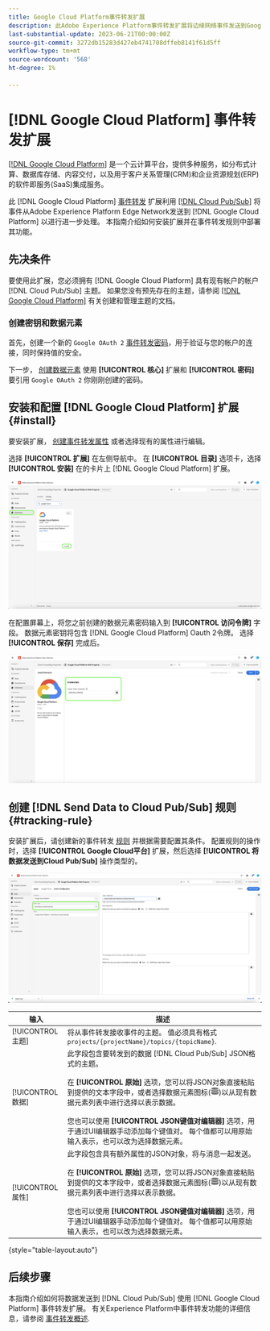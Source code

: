 ```yaml
---
title: Google Cloud Platform事件转发扩展
description: 此Adobe Experience Platform事件转发扩展将边缘网络事件发送到Google Cloud Platform。
last-substantial-update: 2023-06-21T00:00:00Z
source-git-commit: 3272db15283d427eb4741708dffeb8141f61d5ff
workflow-type: tm+mt
source-wordcount: '568'
ht-degree: 1%

---
```


# [!DNL Google Cloud Platform] 事件转发扩展

[[!DNL Google Cloud Platform]](https://cloud.google.com/) 是一个云计算平台，提供多种服务，如分布式计算、数据库存储、内容交付，以及用于客户关系管理(CRM)和企业资源规划(ERP)的软件即服务(SaaS)集成服务。

此 [!DNL Google Cloud Platform] [事件转发](../../../ui/event-forwarding/overview.md) 扩展利用 [[!DNL Cloud Pub/Sub]](https://cloud.google.com/pubsub) 将事件从Adobe Experience Platform Edge Network发送到 [!DNL Google Cloud Platform] 以进行进一步处理。 本指南介绍如何安装扩展并在事件转发规则中部署其功能。

## 先决条件

要使用此扩展，您必须拥有 [!DNL Google Cloud Platform] 具有现有帐户的帐户 [!DNL Cloud Pub/Sub] 主题。 如果您没有预先存在的主题，请参阅 [[!DNL Google Cloud Platform]](https://cloud.google.com/pubsub/docs/create-topic) 有关创建和管理主题的文档。

### 创建密钥和数据元素

首先，创建一个新的 `Google OAuth 2` [事件转发密码](../../../ui/event-forwarding/secrets.md)，用于验证与您的帐户的连接，同时保持值的安全。

下一步， [创建数据元素](../../../ui/managing-resources/data-elements.md#create-a-data-element) 使用 **[!UICONTROL 核心]** 扩展和 **[!UICONTROL 密码]** 要引用 `Google OAuth 2` 你刚刚创建的密码。

## 安装和配置 [!DNL Google Cloud Platform] 扩展 {#install}

要安装扩展， [创建事件转发属性](../../../ui/event-forwarding/overview.md#properties) 或者选择现有的属性进行编辑。

选择 **[!UICONTROL 扩展]** 在左侧导航中。 在 **[!UICONTROL 目录]** 选项卡，选择 **[!UICONTROL 安装]** 在的卡片上 [!DNL Google Cloud Platform] 扩展。

![目录 [!DNL Google Cloud Platform] 扩展突出显示安装。](../../../images/extensions/server/google-cloud-platform/install-extension.png)

在配置屏幕上，将您之前创建的数据元素密码输入到 **[!UICONTROL 访问令牌]** 字段。 数据元素密钥将包含 [!DNL Google Cloud Platform] Oauth 2令牌。 选择 **[!UICONTROL 保存]** 完成后。

![此 [!DNL Google Cloud Platform] 扩展配置页面。](../../../images/extensions/server/google-cloud-platform/configure-extension.png)

## 创建 [!DNL Send Data to Cloud Pub/Sub] 规则 {#tracking-rule}

安装扩展后，请创建新的事件转发 [规则](../../../ui/managing-resources/rules.md) 并根据需要配置其条件。 配置规则的操作时，选择 **[!UICONTROL Google Cloud平台]** 扩展，然后选择 **[!UICONTROL 将数据发送到Cloud Pub/Sub]** 操作类型的。

![操作配置视图 [!UICONTROL Google Cloud平台]，并突出显示操作 [!UICONTROL 将数据发送到Cloud Pub/Sub].](../../../images/extensions/server/google-cloud-platform/event-action.png)

| 输入 | 描述 |
| --- | --- |
| [!UICONTROL 主题] | 将从事件转发接收事件的主题。 值必须具有格式 `projects/{projectName}/topics/{topicName}`. |
| [!UICONTROL 数据] | 此字段包含要转发到的数据 [!DNL Cloud Pub/Sub] JSON格式的主题。<br><br>在 **[!UICONTROL 原始]** 选项，您可以将JSON对象直接粘贴到提供的文本字段中，或者选择数据元素图标(![数据集图标](../../../images/extensions/server/aws/data-element-icon.png))以从现有数据元素列表中进行选择以表示数据。<br><br>您也可以使用 **[!UICONTROL JSON键值对编辑器]** 选项，用于通过UI编辑器手动添加每个键值对。 每个值都可以用原始输入表示，也可以改为选择数据元素。 |
| [!UICONTROL 属性] | 此字段包含具有额外属性的JSON对象，将与消息一起发送。<br><br>在 **[!UICONTROL 原始]** 选项，您可以将JSON对象直接粘贴到提供的文本字段中，或者选择数据元素图标(![数据集图标](../../../images/extensions/server/aws/data-element-icon.png))以从现有数据元素列表中进行选择以表示数据。<br><br>您也可以使用 **[!UICONTROL JSON键值对编辑器]** 选项，用于通过UI编辑器手动添加每个键值对。 每个值都可以用原始输入表示，也可以改为选择数据元素。 |

{style="table-layout:auto"}

## 后续步骤

本指南介绍如何将数据发送到 [!DNL Cloud Pub/Sub] 使用 [!DNL Google Cloud Platform] 事件转发扩展。 有关Experience Platform中事件转发功能的详细信息，请参阅 [事件转发概述](../../../ui/event-forwarding/overview.md).